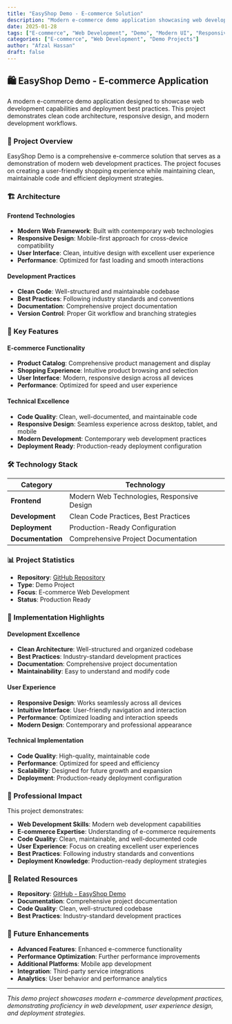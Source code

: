 ```yaml
---
title: "EasyShop Demo - E-commerce Solution"
description: "Modern e-commerce demo application showcasing web development and deployment best practices"
date: 2025-01-28
tags: ["E-commerce", "Web Development", "Demo", "Modern UI", "Responsive Design"]
categories: ["E-commerce", "Web Development", "Demo Projects"]
author: "Afzal Hassan"
draft: false
---
```


## 🛍️ EasyShop Demo - E-commerce Application

A modern e-commerce demo application designed to showcase web development capabilities and deployment best practices. This project demonstrates clean code architecture, responsive design, and modern development workflows.

### 🎯 Project Overview

EasyShop Demo is a comprehensive e-commerce solution that serves as a demonstration of modern web development practices. The project focuses on creating a user-friendly shopping experience while maintaining clean, maintainable code and efficient deployment strategies.

### 🏗️ Architecture

#### **Frontend Technologies**
- **Modern Web Framework**: Built with contemporary web technologies
- **Responsive Design**: Mobile-first approach for cross-device compatibility
- **User Interface**: Clean, intuitive design with excellent user experience
- **Performance**: Optimized for fast loading and smooth interactions

#### **Development Practices**
- **Clean Code**: Well-structured and maintainable codebase
- **Best Practices**: Following industry standards and conventions
- **Documentation**: Comprehensive project documentation
- **Version Control**: Proper Git workflow and branching strategies

### 🚀 Key Features

#### **E-commerce Functionality**
- **Product Catalog**: Comprehensive product management and display
- **Shopping Experience**: Intuitive product browsing and selection
- **User Interface**: Modern, responsive design across all devices
- **Performance**: Optimized for speed and user experience

#### **Technical Excellence**
- **Code Quality**: Clean, well-documented, and maintainable code
- **Responsive Design**: Seamless experience across desktop, tablet, and mobile
- **Modern Development**: Contemporary web development practices
- **Deployment Ready**: Production-ready deployment configuration

### 🛠️ Technology Stack

| Category | Technology |
|----------|------------|
| **Frontend** | Modern Web Technologies, Responsive Design |
| **Development** | Clean Code Practices, Best Practices |
| **Deployment** | Production-Ready Configuration |
| **Documentation** | Comprehensive Project Documentation |

### 📊 Project Statistics

- **Repository**: [GitHub Repository](https://github.com/iemafzalhassan/easyshop--demo)
- **Type**: Demo Project
- **Focus**: E-commerce Web Development
- **Status**: Production Ready

### 🔧 Implementation Highlights

#### **Development Excellence**
- **Clean Architecture**: Well-structured and organized codebase
- **Best Practices**: Industry-standard development practices
- **Documentation**: Comprehensive project documentation
- **Maintainability**: Easy to understand and modify code

#### **User Experience**
- **Responsive Design**: Works seamlessly across all devices
- **Intuitive Interface**: User-friendly navigation and interaction
- **Performance**: Optimized loading and interaction speeds
- **Modern Design**: Contemporary and professional appearance

#### **Technical Implementation**
- **Code Quality**: High-quality, maintainable code
- **Performance**: Optimized for speed and efficiency
- **Scalability**: Designed for future growth and expansion
- **Deployment**: Production-ready deployment configuration

### 🎨 Professional Impact

This project demonstrates:
- **Web Development Skills**: Modern web development capabilities
- **E-commerce Expertise**: Understanding of e-commerce requirements
- **Code Quality**: Clean, maintainable, and well-documented code
- **User Experience**: Focus on creating excellent user experiences
- **Best Practices**: Following industry standards and conventions
- **Deployment Knowledge**: Production-ready deployment strategies

### 🔗 Related Resources

- **Repository**: [GitHub - EasyShop Demo](https://github.com/iemafzalhassan/easyshop--demo)
- **Documentation**: Comprehensive project documentation
- **Code Quality**: Clean, well-structured codebase
- **Best Practices**: Industry-standard development practices

### 🔮 Future Enhancements

- **Advanced Features**: Enhanced e-commerce functionality
- **Performance Optimization**: Further performance improvements
- **Additional Platforms**: Mobile app development
- **Integration**: Third-party service integrations
- **Analytics**: User behavior and performance analytics

---

*This demo project showcases modern e-commerce development practices, demonstrating proficiency in web development, user experience design, and deployment strategies.*
